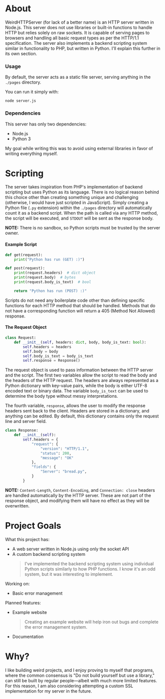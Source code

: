 # About

WeirdHTTPServer (for lack of a better name) is an HTTP server written in Node.js. This server does not use libraries or built-in functions to handle HTTP but relies solely on raw sockets. It is capable of serving pages to browsers and handling all basic request types as per the HTTP/1.1 specification. The server also implements a backend scripting system similar in functionality to PHP, but written in Python. I'll explain this further in its own section.

### Usage

By default, the server acts as a static file server, serving anything in the `./pages` directory.

You can run it simply with:

```
node server.js
```

### Dependencies

This server has only two dependencies:
- Node.js
- Python 3

My goal while writing this was to avoid using external libraries in favor of writing everything myself.

# Scripting

The server takes inspiration from PHP's implementation of backend scripting but uses Python as its language. There is no logical reason behind this choice other than creating something unique and challenging (otherwise, I would have just scripted in JavaScript). Simply creating a Python file (`.py` extension) within the `./pages` directory will automatically count it as a backend script. When the path is called via any HTTP method, the script will be executed, and `STDOUT` will be sent as the response body.

**NOTE:** There is no sandbox, so Python scripts must be trusted by the server owner.

#### Example Script

```py
def get(request):
    print("Python has run (GET) :)")

def post(request):
    print(request.headers)  # dict object
    print(request.body)  # bytes
    print(request.body_is_text)  # bool

    return "Python has run (POST) :)"
```

Scripts do not need any boilerplate code other than defining specific functions for each HTTP method that should be handled. Methods that do not have a corresponding function will return a 405 (Method Not Allowed) response.

#### The Request Object

```py
class Request:
    def __init__(self, headers: dict, body, body_is_text: bool):
        self.headers = headers
        self.body = body
        self.body_is_text = body_is_text
        self.response = Response()
```

The request object is used to pass information between the HTTP server and the script. The first two variables allow the script to read the body and the headers of the HTTP request. The headers are always represented as a Python dictionary with key-value pairs, while the body is either UTF-8 encoded text or binary data. The variable `body_is_text` can be used to determine the body type without messy interpretations.

The fourth variable, `response`, allows the user to modify the response headers sent back to the client. Headers are stored in a dictionary, and anything can be edited. By default, this dictionary contains only the request line and server field.

```py
class Response:
    def __init__(self):
        self.headers = {
            "request": {
                "version": "HTTP/1.1",
                "status": 200,
                "message": "OK"
            },
            "fields": {
                "Server": "bread.py",
            }
        }
```

**NOTE:** `Content-Length`, `Content-Encoding`, and `Connection: close` headers are handled automatically by the HTTP server. These are not part of the response object, and modifying them will have no effect as they will be overwritten.

# Project Goals

What this project has:
- A web server written in Node.js using only the socket API
- A custom backend scripting system
  > I've implemented the backend scripting system using individual Python scripts similarly to how PHP functions. I know it's an odd system, but it was interesting to implement.

Working on:
- Basic error management

Planned features:
- Example website  
  > Creating an example website will help iron out bugs and complete the error management system.
- Documentation

# Why?

I like building weird projects, and I enjoy proving to myself that programs, where the common consensus is "Do not build yourself but use a library," can still be built by regular people—albeit with much more limited features. For this reason, I am also considering attempting a custom SSL implementation for my server in the future. 
